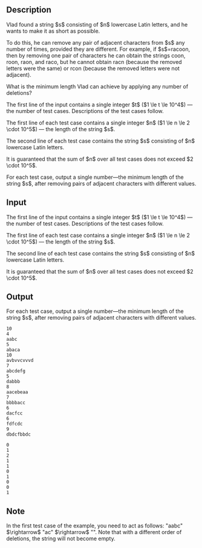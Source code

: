 ## Description

<div><p>Vlad found a string $s$ consisting of $n$ lowercase Latin letters, and he wants to make it as short as possible.</p><p>To do this, he can remove <span class="tex-font-style-bf">any</span> pair of adjacent characters from $s$ any number of times, provided they are <span class="tex-font-style-bf">different</span>. For example, if $s$=<span class="tex-font-style-tt">racoon</span>, then by removing one pair of characters he can obtain the strings <span class="tex-font-style-tt">coon</span>, <span class="tex-font-style-tt">roon</span>, <span class="tex-font-style-tt">raon</span>, and <span class="tex-font-style-tt">raco</span>, but he cannot obtain <span class="tex-font-style-tt">racn</span> (because the removed letters were the same) or <span class="tex-font-style-tt">rcon</span> (because the removed letters were not adjacent).</p><p>What is the minimum length Vlad can achieve by applying any number of deletions?</p></div><div class="input-specification"><p>The first line of the input contains a single integer $t$ ($1 \le t \le 10^4$)&nbsp;— the number of test cases. Descriptions of the test cases follow.</p><p>The first line of each test case contains a single integer $n$ ($1 \le n \le 2 \cdot 10^5$)&nbsp;— the length of the string $s$.</p><p>The second line of each test case contains the string $s$ consisting of $n$ lowercase Latin letters.</p><p>It is guaranteed that the sum of $n$ over all test cases does not exceed $2 \cdot 10^5$.</p></div><div class="output-specification"><p>For each test case, output a single number—the minimum length of the string $s$, after removing pairs of adjacent characters with different values.</p></div>

## Input

<p>The first line of the input contains a single integer $t$ ($1 \le t \le 10^4$)&nbsp;— the number of test cases. Descriptions of the test cases follow.</p><p>The first line of each test case contains a single integer $n$ ($1 \le n \le 2 \cdot 10^5$)&nbsp;— the length of the string $s$.</p><p>The second line of each test case contains the string $s$ consisting of $n$ lowercase Latin letters.</p><p>It is guaranteed that the sum of $n$ over all test cases does not exceed $2 \cdot 10^5$.</p>

## Output

<p>For each test case, output a single number—the minimum length of the string $s$, after removing pairs of adjacent characters with different values.</p>





```input1|2,3,6,7,10,11,14,15,18,19
10
4
aabc
5
abaca
10
avbvvcvvvd
7
abcdefg
5
dabbb
8
aacebeaa
7
bbbbacc
6
dacfcc
6
fdfcdc
9
dbdcfbbdc
```




```output1
0
1
2
1
1
0
1
0
0
1
```



## Note

<p>In the first test case of the example, you need to act as follows: "<span class="tex-font-style-tt">aabc</span>" $\rightarrow$ "<span class="tex-font-style-tt">ac</span>" $\rightarrow$ "". Note that with a different order of deletions, the string will not become empty.</p>
